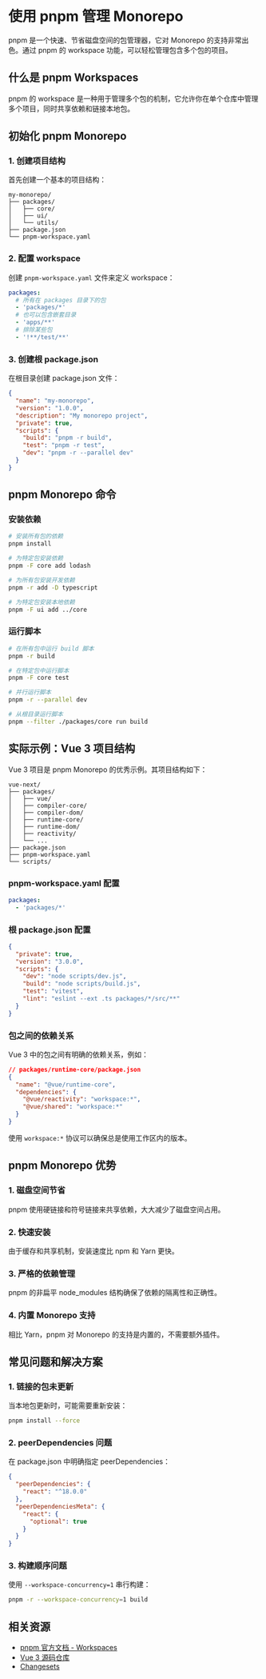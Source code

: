 # 使用 pnpm 管理 Monorepo

pnpm 是一个快速、节省磁盘空间的包管理器，它对 Monorepo 的支持非常出色。通过 pnpm 的 workspace 功能，可以轻松管理包含多个包的项目。

## 什么是 pnpm Workspaces

pnpm 的 workspace 是一种用于管理多个包的机制，它允许你在单个仓库中管理多个项目，同时共享依赖和链接本地包。

## 初始化 pnpm Monorepo

### 1. 创建项目结构

首先创建一个基本的项目结构：

```
my-monorepo/
├── packages/
│   ├── core/
│   ├── ui/
│   └── utils/
├── package.json
└── pnpm-workspace.yaml
```

### 2. 配置 workspace

创建 `pnpm-workspace.yaml` 文件来定义 workspace：

```yaml
packages:
  # 所有在 packages 目录下的包
  - 'packages/*'
  # 也可以包含嵌套目录
  - 'apps/**'
  # 排除某些包
  - '!**/test/**'
```

### 3. 创建根 package.json

在根目录创建 package.json 文件：

```json
{
  "name": "my-monorepo",
  "version": "1.0.0",
  "description": "My monorepo project",
  "private": true,
  "scripts": {
    "build": "pnpm -r build",
    "test": "pnpm -r test",
    "dev": "pnpm -r --parallel dev"
  }
}
```

## pnpm Monorepo 命令

### 安装依赖

```bash
# 安装所有包的依赖
pnpm install

# 为特定包安装依赖
pnpm -F core add lodash

# 为所有包安装开发依赖
pnpm -r add -D typescript

# 为特定包安装本地依赖
pnpm -F ui add ../core
```

### 运行脚本

```bash
# 在所有包中运行 build 脚本
pnpm -r build

# 在特定包中运行脚本
pnpm -F core test

# 并行运行脚本
pnpm -r --parallel dev

# 从根目录运行脚本
pnpm --filter ./packages/core run build
```

## 实际示例：Vue 3 项目结构

Vue 3 项目是 pnpm Monorepo 的优秀示例。其项目结构如下：

```
vue-next/
├── packages/
│   ├── vue/
│   ├── compiler-core/
│   ├── compiler-dom/
│   ├── runtime-core/
│   ├── runtime-dom/
│   ├── reactivity/
│   └── ...
├── package.json
├── pnpm-workspace.yaml
└── scripts/
```

### pnpm-workspace.yaml 配置

```yaml
packages:
  - 'packages/*'
```

### 根 package.json 配置

```json
{
  "private": true,
  "version": "3.0.0",
  "scripts": {
    "dev": "node scripts/dev.js",
    "build": "node scripts/build.js",
    "test": "vitest",
    "lint": "eslint --ext .ts packages/*/src/**"
  }
}
```

### 包之间的依赖关系

Vue 3 中的包之间有明确的依赖关系，例如：

```json
// packages/runtime-core/package.json
{
  "name": "@vue/runtime-core",
  "dependencies": {
    "@vue/reactivity": "workspace:*",
    "@vue/shared": "workspace:*"
  }
}
```

使用 `workspace:*` 协议可以确保总是使用工作区内的版本。

## pnpm Monorepo 优势

### 1. 磁盘空间节省

pnpm 使用硬链接和符号链接来共享依赖，大大减少了磁盘空间占用。

### 2. 快速安装

由于缓存和共享机制，安装速度比 npm 和 Yarn 更快。

### 3. 严格的依赖管理

pnpm 的非扁平 node_modules 结构确保了依赖的隔离性和正确性。

### 4. 内置 Monorepo 支持

相比 Yarn，pnpm 对 Monorepo 的支持是内置的，不需要额外插件。

## 常见问题和解决方案

### 1. 链接的包未更新

当本地包更新时，可能需要重新安装：

```bash
pnpm install --force
```

### 2. peerDependencies 问题

在 package.json 中明确指定 peerDependencies：

```json
{
  "peerDependencies": {
    "react": "^18.0.0"
  },
  "peerDependenciesMeta": {
    "react": {
      "optional": true
    }
  }
}
```

### 3. 构建顺序问题

使用 `--workspace-concurrency=1` 串行构建：

```bash
pnpm -r --workspace-concurrency=1 build
```

## 相关资源

- [pnpm 官方文档 - Workspaces](https://pnpm.io/zh/workspaces)
- [Vue 3 源码仓库](https://github.com/vuejs/core)
- [Changesets](https://github.com/changesets/changesets)
